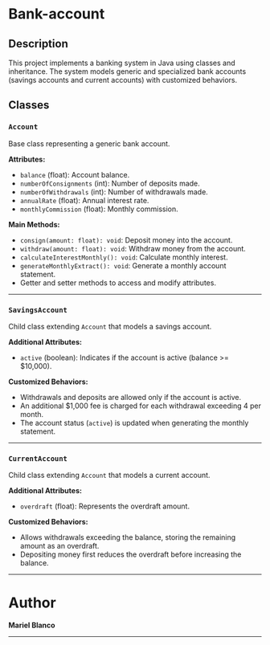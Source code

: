 # Bank-account

## Description

This project implements a banking system in Java using classes and inheritance. The system models generic and specialized bank accounts (savings accounts and current accounts) with customized behaviors.

## Classes

### `Account`
Base class representing a generic bank account.

**Attributes:**
- `balance` (float): Account balance.
- `numberOfConsignments` (int): Number of deposits made.
- `numberOfWithdrawals` (int): Number of withdrawals made.
- `annualRate` (float): Annual interest rate.
- `monthlyCommission` (float): Monthly commission.

**Main Methods:**
- `consign(amount: float): void`: Deposit money into the account.
- `withdraw(amount: float): void`: Withdraw money from the account.
- `calculateInterestMonthly(): void`: Calculate monthly interest.
- `generateMonthlyExtract(): void`: Generate a monthly account statement.
- Getter and setter methods to access and modify attributes.

---

### `SavingsAccount`
Child class extending `Account` that models a savings account.

**Additional Attributes:**
- `active` (boolean): Indicates if the account is active (balance >= $10,000).

**Customized Behaviors:**
- Withdrawals and deposits are allowed only if the account is active.
- An additional $1,000 fee is charged for each withdrawal exceeding 4 per month.
- The account status (`active`) is updated when generating the monthly statement.

---

### `CurrentAccount`
Child class extending `Account` that models a current account.

**Additional Attributes:**
- `overdraft` (float): Represents the overdraft amount.

**Customized Behaviors:**
- Allows withdrawals exceeding the balance, storing the remaining amount as an overdraft.
- Depositing money first reduces the overdraft before increasing the balance.

---

# Author
**Mariel Blanco**

---
